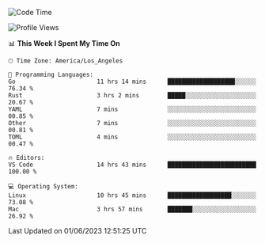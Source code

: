 <!--START_SECTION:waka-->
![Code Time](http://img.shields.io/badge/Code%20Time-387%20hrs%2037%20mins-blue)

![Profile Views](http://img.shields.io/badge/Profile%20Views-0-blue)

📊 **This Week I Spent My Time On** 

```text
🕑︎ Time Zone: America/Los_Angeles

💬 Programming Languages: 
Go                       11 hrs 14 mins      ███████████████████░░░░░░   76.34 % 
Rust                     3 hrs 2 mins        █████░░░░░░░░░░░░░░░░░░░░   20.67 % 
YAML                     7 mins              ░░░░░░░░░░░░░░░░░░░░░░░░░   00.85 % 
Other                    7 mins              ░░░░░░░░░░░░░░░░░░░░░░░░░   00.81 % 
TOML                     4 mins              ░░░░░░░░░░░░░░░░░░░░░░░░░   00.47 % 

🔥 Editors: 
VS Code                  14 hrs 43 mins      █████████████████████████   100.00 % 

💻 Operating System: 
Linux                    10 hrs 45 mins      ██████████████████░░░░░░░   73.08 % 
Mac                      3 hrs 57 mins       ███████░░░░░░░░░░░░░░░░░░   26.92 % 
```


 Last Updated on 01/06/2023 12:51:25 UTC
<!--END_SECTION:waka-->
